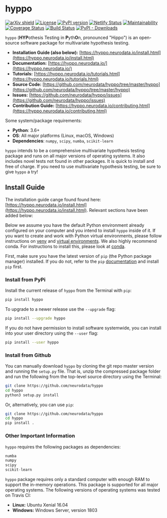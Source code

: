# hyppo

[![arXiv shield](https://img.shields.io/badge/arXiv-1907.02088-red.svg?style=flat)](https://arxiv.org/abs/1907.02088)
[![License](https://img.shields.io/github/license/neurodata/hyppo)](https://hyppo.neurodata.io/license.html)
[![PyPI version](https://img.shields.io/pypi/v/hyppo.svg)](https://pypi.org/project/hyppo/)
[![Netlify Status](https://api.netlify.com/api/v1/badges/e5242ebd-631e-4330-b43e-85e428dac66a/deploy-status)](https://app.netlify.com/sites/hyppo/deploys)
[![Maintainability](https://api.codeclimate.com/v1/badges/ba5c176b0b8dac1fe406/maintainability)](https://codeclimate.com/github/neurodata/hyppo/maintainability)
[![Coverage Status](https://coveralls.io/repos/github/neurodata/hyppo/badge.svg?branch=master)](https://coveralls.io/github/neurodata/hyppo?branch=master)
[![Build Status](https://travis-ci.com/neurodata/hyppo.svg?branch=master)](https://travis-ci.com/neurodata/hyppo)
[![PyPI - Downloads](https://img.shields.io/pypi/dm/hyppo)](https://pypi.org/project/hyppo/#files)

`hyppo` (**HYP**othesis Testing in **P**yth**O**n, pronounced "Hippo") is an open-source software package for multivariate hypothesis testing.

- **Installation Guide (also below):** [https://hyppo.neurodata.io/install.html](https://hyppo.neurodata.io/install.html)
- **Documentation:** [https://hyppo.neurodata.io/](https://hyppo.neurodata.io/)
- **Tutorials:** [https://hyppo.neurodata.io/tutorials.html](https://hyppo.neurodata.io/tutorials.html)
- **Source Code:** [https://github.com/neurodata/hyppo/tree/master/hyppo](https://github.com/neurodata/hyppo/tree/master/hyppo)
- **Issues:** [https://github.com/neurodata/hyppo/issues](https://github.com/neurodata/hyppo/issues)
- **Contribution Guide:** [https://hyppo.neurodata.io/contributing.html](https://hyppo.neurodata.io/contributing.html)

Some system/package requirements:

- **Python**: 3.6+
- **OS**: All major platforms (Linux, macOS, Windows)
- **Dependencies**: `numpy`, `scipy`, `numba`, `scikit-learn`

`hyppo` intends to be a comprehensive multivariate hypothesis testing package and runs on all major versions of operating systems. It also includes novel tests not found in other packages. It is quick to install and free of charge. If you need to use multivariate hypothesis testing, be sure to give `hyppo` a try!

## Install Guide

The installation guide cange found found here: [https://hyppo.neurodata.io/install.html](https://hyppo.neurodata.io/install.html). Relevant sections have been added below:

Below we assume you have the default Python environment already configured on your computer and you intend to install `hyppo` inside of it.  If you want to create and work with Python virtual environments, please follow instructions on [venv](https://docs.python.org/3/library/venv.html) and [virtual environments](http://docs.python-guide.org/en/latest/dev/virtualenvs/). We also highly recommend conda. For instructions to install this, please look at [conda](https://docs.conda.io/projects/conda/en/latest/user-guide/install/).

First, make sure you have the latest version of `pip` (the Python package manager) installed. If you do not, refer to the `pip` [documentation](https://pip.pypa.io/en/stable/installing/) and install `pip` first.

### Install from PyPi

Install the current release of `hyppo` from the Terminal with `pip`:

```sh
pip install hyppo
```

To upgrade to a newer release use the `--upgrade` flag:

```sh
pip install --upgrade hyppo
```

If you do not have permission to install software systemwide, you can install into your user directory using the `--user` flag:

```sh
pip install --user hyppo
```

### Install from Github

You can manually download `hyppo` by cloning the git repo master version and running the `setup.py` file. That is, unzip the compressed package folder and run the following from the top-level source directory using the Terminal:

```sh
git clone https://github.com/neurodata/hyppo
cd hyppo
python3 setup.py install
```

Or, alternatively, you can use `pip`:

```sh
git clone https://github.com/neurodata/hyppo
cd hyppo
pip install .
```

### Other Important Information

`hyppo` requires the following packages as dependencies:

```python
numba
numpy
scipy
scikit-learn
```

`hyppo` package requires only a standard computer with enough RAM to support the in-memory operations. This package is supported for all major operating systems. The following versions of operating systems was tested on Travis CI:

- **Linux:** Ubuntu Xenial 16.04
- **Windows:** Windows Server, version 1803
